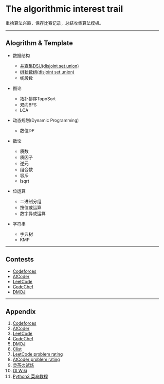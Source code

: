 # The algorithmic interest trail

重拾算法兴趣，保存比赛记录，总结收集算法模板。

---

## Alogrithm & Template

* 数据结构
  * [并查集DSU(disjoint set union)](/Template/dsu.py)
  * [树状数组(disjoint set union)](/Template/bit.py)
  * 线段数

* 图论
  * 拓扑排序TopoSort
  * 双向BFS
  * LCA

* 动态规划(Dynamic Programming)
  * 数位DP

* 数论
  * 质数
  * 质因子
  * 逆元
  * 组合数
  * 容斥
  * Isqrt

* 位运算
  * 二进制分组
  * 按位或运算
  * 数字异或运算

* 字符串
  * 字典树
  * KMP

---

## Contests

* [Codeforces](/Contests/CodeforcesPython/)
* [AtCoder](/Contests/AtCoderPython/)
* [LeetCode](/Contests/LeetCodePython/)
* [CodeChef](Contests/CodeChef/)
* [DMOJ](/Contests/DMOJ/)

---

## Appendix

1. [Codeforces](https://codeforces.com/)
2. [AtCoder](https://atcoder.jp/home)
3. [LeetCode](https://leetcode.cn/)
4. [CodeChef](https://www.codechef.com/)
5. [DMOJ](https://dmoj.ca/)
6. [Clist](https://clist.by/)
7. [LeetCode problem rating](https://zerotrac.github.io/leetcode_problem_rating/#/)
8. [AtCoder problem rating](https://kenkoooo.com/atcoder/#/list/)
9. [灵茶の试炼](https://docs.qq.com/sheet/DWGFoRGVZRmxNaXFz?tab=BB08J2)
10. [OI Wiki](https://oi-wiki.org/)
11. [Python3 菜鸟教程](https://www.runoob.com/python3/python3-tutorial.html)